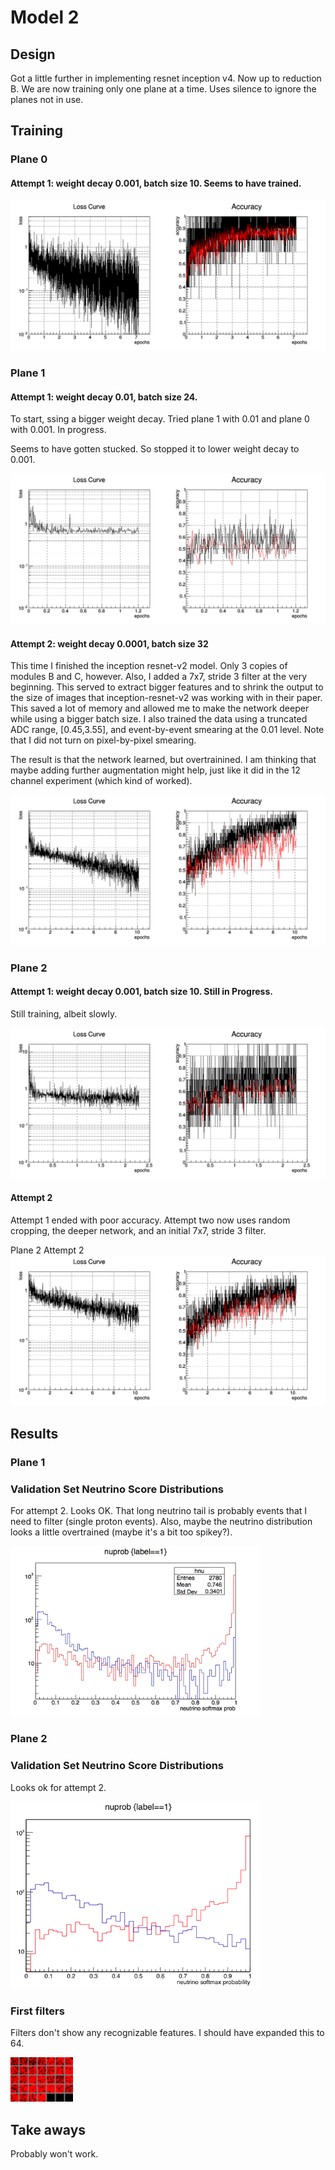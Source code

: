 # Model 2

## Design

Got a little further in implementing resnet inception v4. Now up to reduction B.  We are now training only one plane at a time. Uses silence to ignore the planes not in use.

## Training

### Plane 0

#### Attempt 1: weight decay 0.001, batch size 10. Seems to have trained.

![Plane 0,Attempt1](https://github.com/LArbys/ubv4/blob/master/models/002/plane0/training_plot_plane0.png)


### Plane 1

#### Attempt 1: weight decay 0.01, batch size 24.  

To start, ssing a bigger weight decay.  Tried plane 1 with 0.01 and plane 0 with 0.001. In progress.

Seems to have gotten stucked. So stopped it to lower weight decay to 0.001.

![Plane 1, Attempt1](https://github.com/LArbys/ubv4/blob/master/models/002/training_plot_plane1_attempt1.png)

#### Attempt 2: weight decay 0.0001, batch size 32

This time I finished the inception resnet-v2 model.  Only 3 copies of modules B and C, however. Also, I added a 7x7, stride 3 filter at the very beginning. This served to extract bigger features and to shrink the output to the size of images that inception-resnet-v2 was working with in their paper.  This saved a lot of memory and allowed me to make the network deeper while using a bigger batch size. I also trained the data using a truncated ADC range, [0.45,3.55], and event-by-event smearing at the 0.01 level.  Note that I did not turn on pixel-by-pixel smearing.

The result is that the network learned, but overtrainined. I am thinking that maybe adding further augmentation might help, just like it did in the 12 channel experiment (which kind of worked).

![Plane 1, Attempt 2](https://github.com/LArbys/ubv4/blob/master/models/002/plane1/training_plot_plane1.png)

### Plane 2

#### Attempt 1: weight decay 0.001, batch size 10. Still in Progress.

Still training, albeit slowly.

![Plane 2, Attemp 1](https://github.com/LArbys/ubv4/blob/master/models/002/plane2/training_plot_plane2.png)

#### Attempt 2

Attempt 1 ended with poor accuracy.  Attempt two now uses random cropping, the deeper network, and an initial 7x7, stride 3 filter.

Plane 2 Attempt 2
![Plane 2 Attempt 2](https://github.com/LArbys/ubv4/blob/master/models/002/plane2/attempt2/training_plot.png)

## Results

### Plane 1

### Validation Set Neutrino Score Distributions

For attempt 2. Looks OK.  That long neutrino tail is probably events that I need to filter (single proton events).  Also, maybe the neutrino distribution looks a little overtrained (maybe it's a bit too spikey?).

<img src=https://github.com/LArbys/ubv4/blob/master/models/002/plane1/model2_plane1_attempt2_valscores.png width=400>

### Plane 2

### Validation Set Neutrino Score Distributions

Looks ok for attempt 2.

<img src=https://github.com/LArbys/ubv4/blob/master/models/002/plane2/attempt2/plane2_attempt2_nuscores.png width=400>

### First filters

Filters don't show any recognizable features. I should have expanded this to 64.

<img src=https://github.com/LArbys/ubv4/blob/master/models/002/plane2/attempt2/kernels_plane2.png width=100>


## Take aways

Probably won't work.

